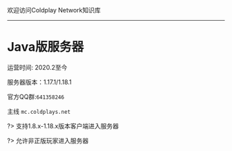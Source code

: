 欢迎访问Coldplay Network知识库

----------

# Java版服务器

运营时间: 2020.2至今

服务器版本：1.17.1/1.18.1

官方QQ群:`641358246`

主线
`mc.coldplays.net`

?> 支持1.8.x-1.18.x版本客户端进入服务器

?> 允许非正版玩家进入服务器
